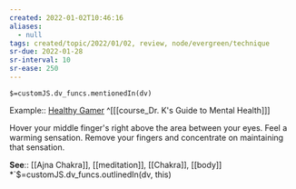 ```yaml
---
created: 2022-01-02T10:46:16
aliases:
  - null
tags: created/topic/2022/01/02, review, node/evergreen/technique
sr-due: 2022-01-28
sr-interval: 10
sr-ease: 250
---
```

`$=customJS.dv_funcs.mentionedIn(dv)`

Example:: [Healthy Gamer](https://coaching.healthygamer.gg/guide/lessons/knowledge-and-the-mind/meditations/activating-ajna-chakra)
^[[[course_Dr. K's Guide to Mental Health]]]

Hover your middle finger's right above the area between your eyes. Feel a warming sensation. Remove your fingers and concentrate on maintaining that sensation.

**See**:: [[Ajna Chakra]], [[meditation]], [[Chakra]], [[body]]
*`$=customJS.dv_funcs.outlinedIn(dv, this)
